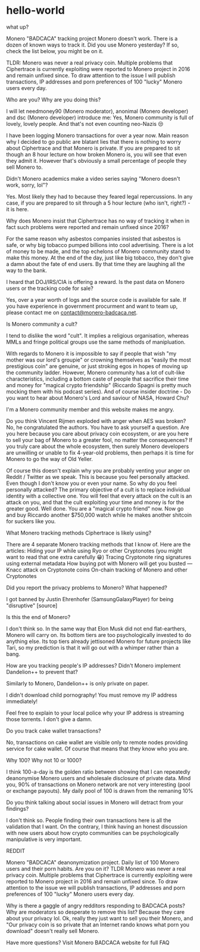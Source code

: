 # hello-world
what up?

Monero "BADCACA" tracking project
Monero doesn't work. There is a dozen of known ways to track it.
Did you use Monero yesterday? If so, check the list below, you might be on it.

TLDR: Monero was never a real privacy coin. Multiple problems that Ciphertrace is currently exploiting were reported to Monero project in 2016 and remain unfixed since. To draw attention to the issue I will publish transactions, IP addresses and porn preferences of 100 "lucky" Monero users every day.


Who are you? Why are you doing this?

I will let needmoney90 (Monero moderator), anonimal (Monero developer) and dsc (Monero developer) introduce me:
Yes, Monero community is full of lovely, lovely people. And that's not even counting neo-Nazis 😒

I have been logging Monero transactions for over a year now. Main reason why I decided to go public are blatant lies that there is nothing to worry about Ciphertrace and that Monero is private. If you are prepared to sit though an 8 hour lecture on how broken Monero is, you will see that even they admit it. However that's obviously a small percentage of people they sell Monero to.


Didn't Monero academics make a video series saying "Monero doesn't work, sorry, lol"?

Yes. Most likely they had to because they feared legal repercussions. In any case, if you are prepared to sit through a 5 hour lecture (who isn't, right?) - it is here.


Why does Monero insist that Ciphertrace has no way of tracking it when in fact such problems were reported and remain unfixed since 2016?

For the same reason why asbestos companies insisted that asbestos is safe, or why big tobacco pumped billions into cool advertising. There is a lot of money to be made, and the top echelons of Monero community stand to make this money. At the end of the day, just like big tobacco, they don't give a damn about the fate of end users. By that time they are laughing all the way to the bank.


I heard that DOJ/IRS/CIA is offering a reward. Is the past data on Monero users or the tracking code for sale?

Yes, over a year worth of logs and the source code is available for sale. If you have experience in government procurment and want to team up, please contact me on contact@monero-badcaca.net.


Is Monero community a cult?

I tend to dislike the word "cult". It implies a religious organisation, whereas MMLs and fringe political groups use the same methods of manipluation.

With regards to Monero it is impossible to say if people that wish "my mother was our lord's groupie" or crowning themselves as "easily the most prestigious coin" are genuine, or just stroking egos in hopes of moving up the community ladder. However, Monero community has a lot of cult-like characteristics, including a bottom caste of people that sacrifice their time and money for "magical crypto friendship" (Riccardo Spagni is pretty much mocking them with his podcast series). And of course insider doctrine - Do you want to hear about Monero's Lord and saviour of NASA, Howard Chu?


I'm a Monero community member and this website makes me angry.

Do you think Vincent Rijmen exploded with anger when AES was broken? No, he congratulated the authors. You have to ask yourself a question. Are you here because you care about privacy coin ecosystem, or are you here to sell your bag of Monero to a greater fool, no matter the consequences? If you truly care about the whole ecosystem, then surely Monero developers are unwilling or unable to fix 4-year-old problems, then perhaps it is time for Monero to go the way of Old Yeller.

Of course this doesn't explain why you are probably venting your anger on Reddit / Twitter as we speak. This is because you feel personally attacked. Even though I don't know you or even your name. So why do you feel personally attacked? The primary objective of a cult is to replace individual identity with a collective one. You will feel that every attack on the cult is an attack on you, and that the cult exploiting your time and money is for the greater good. Well done. You are a "magical crypto friend" now. Now go and buy Riccardo another $750,000 watch while he makes another shitcoin for suckers like you.


What Monero tracking methods Ciphertrace is likely using?

There are 4 separate Monero tracking methods that I know of. Here are the articles:
Hiding your IP while using Ryo or other Cryptonotes (you might want to read that one extra carefully 😁)
Tracing Cryptonote ring signatures using external metadata
How buying pot with Monero will get you busted — Knacc attack on Cryptonote coins
On-chain tracking of Monero and other Cryptonotes


Did you report the privacy problems to Monero? What happened?

I got banned by Justin Ehrenhofer (SamsungGalaxyPlayer) for being "disruptive" [source]


Is this the end of Monero?

I don't think so. In the same way that Elon Musk did not end flat-earthers, Monero will carry on. Its bottom tiers are too psychologically invested to do anything else. Its top tiers already jettisoned Monero for future projects like Tari, so my prediction is that it will go out with a whimper rather than a bang.


How are you tracking people's IP addresses? Didn't Monero implement Dandelion++ to prevent that?

Similarly to Monero, Dandelion++ is only private on paper.


I didn't download child pornography! You must remove my IP address immediately!

Feel free to explain to your local police why your IP address is streaming those torrents. I don't give a damn.


Do you track cake wallet transactions?

No, transactions on cake wallet are visible only to remote nodes providing service for cake wallet. Of course that means that they know who you are.


Why 100? Why not 10 or 1000?

I think 100-a-day is the golden ratio between showing that I can repeatedly deanonymise Monero users and wholesale disclosure of private data. Mind you, 90% of transactions on Monero network are not very interesting (pool or exchange payouts). My daily pool of 100 is drawn from the remaning 10%


Do you think talking about social issues in Monero will detract from your findings?

I don't think so. People finding their own transactions here is all the validation that I want. On the contrary, I think having an honest discussion with new users about how crypto communities can be psychologically manipulative is very important.



REDDIT

Monero "BADCACA" deanonymization project. Daily list of 100 Monero users and their porn habits. Are you on it?
TLDR
Monero was never a real privacy coin. Multiple problems that Ciphertrace is currently exploiting were reported to Monero project in 2016 and remain unfixed since. To draw attention to the issue we will publish transactions, IP addresses and porn preferences of 100 "lucky" Monero users every day.

Why is there a gaggle of angry redditors responding to BADCACA posts? Why are moderators so desperate to remove this list?
Because they care about your privacy lol. Ok, really they just want to sell you their Monero, and "Our privacy coin is so private that an Internet rando knows what porn you download" doesn't really sell Monero.

Have more questions? Visit Monero BADCACA website for full FAQ
